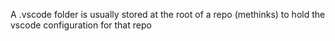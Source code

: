 A .vscode folder is usually stored at the root of a repo (methinks) to hold the vscode configuration for that repo

